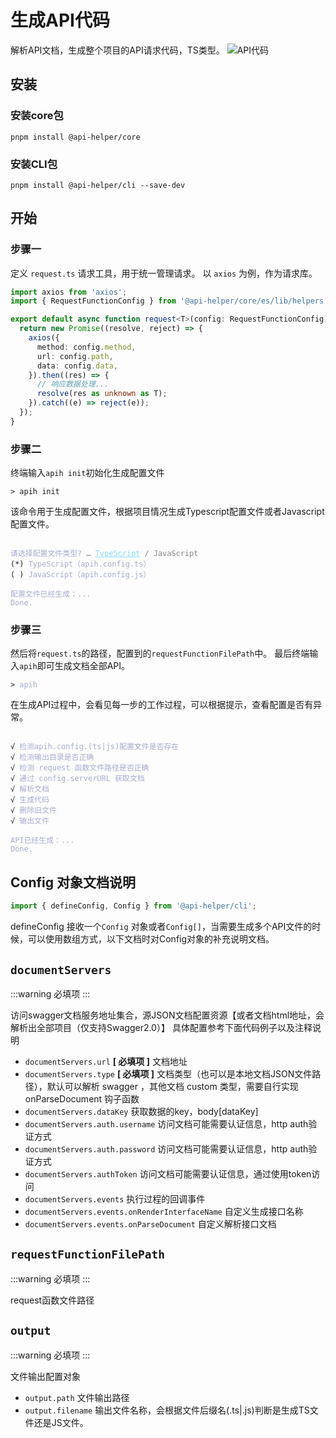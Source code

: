 # 生成API代码
解析API文档，生成整个项目的API请求代码，TS类型。
![API代码](/images/api-code.png)

## 安装
### 安装core包
```shell
pnpm install @api-helper/core
```
### 安装CLI包
```shell
pnpm install @api-helper/cli --save-dev
```

## 开始
### 步骤一
定义 `request.ts` 请求工具，用于统一管理请求。
以 `axios` 为例，作为请求库。
```typescript
import axios from 'axios';
import { RequestFunctionConfig } from '@api-helper/core/es/lib/helpers';

export default async function request<T>(config: RequestFunctionConfig): Promise<T> {
  return new Promise((resolve, reject) => {
    axios({
      method: config.method,
      url: config.path,
      data: config.data,
    }).then((res) => {
      // 响应数据处理...
      resolve(res as unknown as T);
    }).catch((e) => reject(e));
  });
}
```

### 步骤二
终端输入`apih init`初始化生成配置文件
<div class="language-sh"><pre><code><span class="line"><span style="color:var(--vt-c-green);">&gt;</span> <span style="color:#A6ACCD;"></span>apih init</span></code></pre></div>

该命令用于生成配置文件，根据项目情况生成Typescript配置文件或者Javascript配置文件。

<div class="language-sh">
<pre><code>
<span style="color:#A6ACCD;">请选择配置文件类型? <span style="color:#888;">… <span style="color:#89DDFF;text-decoration:underline">TypeScript</span> / JavaScript</span></span>
<span style="color:var(--vt-c-blue);">(*)</span> <span style="color:#A6ACCD;">TypeScript（apih.config.ts）</span>
<span style="color:var(--vt-c-blue);">( )</span> <span style="color:#A6ACCD;">JavaScript（apih.config.js）</span>
<span></span>
<span style="color:#A6ACCD;">配置文件已经生成：...</span>
<span style="color:#A6ACCD;">Done.</span>
</code></pre>
</div>

### 步骤三
然后将`request.ts`的路径，配置到的`requestFunctionFilePath`中。
最后终端输入`apih`即可生成文档全部API。
<div class="language-sh"><pre><code><span class="line"><span style="color:var(--vt-c-green);">&gt;</span> <span style="color:#A6ACCD;">apih</span></span></code></pre></div>

在生成API过程中，会看见每一步的工作过程，可以根据提示，查看配置是否有异常。

<div class="language-sh"><pre><code>
<span class="line"><span style="color:var(--vt-c-green);">√ </span><span style="color:#A6ACCD;">检测apih.config.(ts|js)配置文件是否存在</span></span>
<span class="line"><span style="color:var(--vt-c-green);">√ </span><span style="color:#A6ACCD;">检测输出目录是否正确</span></span>
<span class="line"><span style="color:var(--vt-c-green);">√ </span><span style="color:#A6ACCD;">检测 request 函数文件路径是否正确</span></span>
<span class="line"><span style="color:var(--vt-c-green);">√ </span><span style="color:#A6ACCD;">通过 config.serverURL 获取文档</span></span>
<span class="line"><span style="color:var(--vt-c-green);">√ </span><span style="color:#A6ACCD;">解析文档</span></span>
<span class="line"><span style="color:var(--vt-c-green);">√ </span><span style="color:#A6ACCD;">生成代码</span></span>
<span class="line"><span style="color:var(--vt-c-green);">√ </span><span style="color:#A6ACCD;">删除旧文件</span></span>
<span class="line"><span style="color:var(--vt-c-green);">√ </span><span style="color:#A6ACCD;">输出文件</span></span>
<span class="line"></span>
<span style="color:#A6ACCD;">API已经生成：...</span>
<span style="color:#A6ACCD;">Done.</span>
</code></pre></div>


## Config 对象文档说明
```typescript
import { defineConfig, Config } from '@api-helper/cli';
```
defineConfig 接收一个`Config` 对象或者`Config[]`，当需要生成多个API文件的时候，可以使用数组方式，以下文档时对Config对象的补充说明文档。

## `documentServers`
:::warning 必填项
:::

访问swagger文档服务地址集合，源JSON文档配置资源【或者文档html地址，会解析出全部项目（仅支持Swagger2.0）】
具体配置参考下面代码例子以及注释说明
* `documentServers.url`  <strong style="color:var(--vt-c-yellow-dark);">[ 必填项 ]</strong> 文档地址
* `documentServers.type`  <strong style="color:var(--vt-c-yellow-dark);">[ 必填项 ]</strong> 文档类型（也可以是本地文档JSON文件路径），默认可以解析 swagger ，其他文档 custom 类型，需要自行实现 onParseDocument 钩子函数
* `documentServers.dataKey`  获取数据的key，body[dataKey]
* `documentServers.auth.username`  访问文档可能需要认证信息，http auth验证方式
* `documentServers.auth.password`  访问文档可能需要认证信息，http auth验证方式
* `documentServers.authToken`  访问文档可能需要认证信息，通过使用token访问
* `documentServers.events`  执行过程的回调事件
* `documentServers.events.onRenderInterfaceName`  自定义生成接口名称
* `documentServers.events.onParseDocument`  自定义解析接口文档

## `requestFunctionFilePath`
:::warning 必填项
:::

request函数文件路径

## `output`
:::warning 必填项
:::

文件输出配置对象

* `output.path` 文件输出路径
* `output.filename` 输出文件名称，会根据文件后缀名(.ts|.js)判断是生成TS文件还是JS文件。

